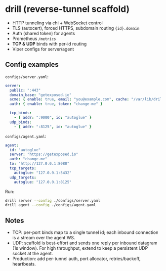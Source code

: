 # drill (reverse-tunnel scaffold)

- HTTP tunneling via chi + WebSocket control
- TLS (autocert), forced HTTPS, subdomain routing `{id}.domain`
- Auth (shared token) for agents
- Prometheus `/metrics`
- **TCP & UDP** binds with per-id routing
- Viper configs for server/agent

## Config examples

`configs/server.yaml`:
```yaml
server:
  public: ":443"
  domain_base: "getexposed.io"
  acme: { enable: true, email: "you@example.com", cache: "/var/lib/drill-acme" }
  auth: { enable: true, token: "change-me" }

  tcp_binds:
    - { addr: ":9000", id: "autoglue" }
  udp_binds:
    - { addr: ":8125", id: "autoglue" }
```

`configs/agent.yaml`:
```yaml
agent:
  id: "autoglue"
  server: "https://getexposed.io"
  auth: "change-me"
  to: "http://127.0.0.1:8080"
  tcp_targets:
    autoglue: "127.0.0.1:5432"
  udp_targets:
    autoglue: "127.0.0.1:8125"
```

Run:
```bash
drill server --config ./configs/server.yaml
drill agent --config ./configs/agent.yaml
```

## Notes
- TCP: per-port binds map to a single tunnel id; each inbound connection is a stream over the agent WS.
- UDP: scaffold is best-effort and sends one reply per inbound datagram (1s window). For high throughput, extend to keep a persistent UDP socket at the agent.
- Production: add per-tunnel auth, port allocator, retries/backoff, heartbeats.

